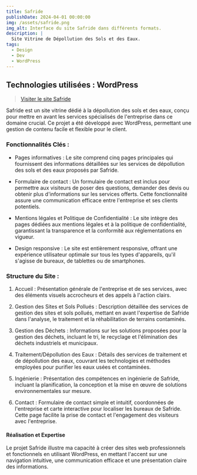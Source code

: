 ```yaml
---
title: Safride
publishDate: 2024-04-01 00:00:00
img: /assets/safride.png
img_alt: Interface du site Safride dans différents formats.
description: |
  Site Vitrine de Dépollution des Sols et des Eaux.
tags:
  - Design
  - Dev
  - WordPress
---
```


## Technologies utilisées : WordPress

> <a href="https://safride.com/">Visiter le site Safride</a> 

Safride est un site vitrine dédié à la dépollution des sols et des eaux, conçu pour mettre en avant les services spécialisés de l'entreprise dans ce domaine crucial. Ce projet a été développé avec WordPress, permettant une gestion de contenu facile et flexible pour le client.

### Fonctionnalités Clés :

* Pages informatives : Le site comprend cinq pages principales qui fournissent des informations détaillées sur les services de dépollution des sols et des eaux proposés par Safride.

* Formulaire de contact : Un formulaire de contact est inclus pour permettre aux visiteurs de poser des questions, demander des devis ou obtenir plus d'informations sur les services offerts. Cette fonctionnalité assure une communication efficace entre l'entreprise et ses clients potentiels.

* Mentions légales et Politique de Confidentialité : Le site intègre des pages dédiées aux mentions légales et à la politique de confidentialité, garantissant la transparence et la conformité aux réglementations en vigueur.

* Design responsive : Le site est entièrement responsive, offrant une expérience utilisateur optimale sur tous les types d'appareils, qu'il s'agisse de bureaux, de tablettes ou de smartphones.

### Structure du Site :

1. Accueil : Présentation générale de l'entreprise et de ses services, avec des éléments visuels accrocheurs et des appels à l'action clairs.

2. Gestion des Sites et Sols Pollués : Description détaillée des services de gestion des sites et sols pollués, mettant en avant l'expertise de Safride dans l'analyse, le traitement et la réhabilitation de terrains contaminés.

3. Gestion des Déchets : Informations sur les solutions proposées pour la gestion des déchets, incluant le tri, le recyclage et l'élimination des déchets industriels et municipaux.

4. Traitement/Dépollution des Eaux : Détails des services de traitement et de dépollution des eaux, couvrant les technologies et méthodes employées pour purifier les eaux usées et contaminées.

5. Ingénierie : Présentation des compétences en ingénierie de Safride, incluant la planification, la conception et la mise en œuvre de solutions environnementales sur mesure.

6. Contact : Formulaire de contact simple et intuitif, coordonnées de l'entreprise et carte interactive pour localiser les bureaux de Safride. Cette page facilite la prise de contact et l'engagement des visiteurs avec l'entreprise.

#### Réalisation et Expertise

Le projet Safride illustre ma capacité à créer des sites web professionnels et fonctionnels en utilisant WordPress, en mettant l'accent sur une navigation intuitive, une communication efficace et une présentation claire des informations.
